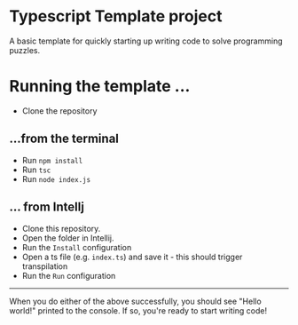 # Typescript Template project
A basic template for quickly starting up writing code to solve programming puzzles.

# Running the template ...
* Clone the repository

## ...from the terminal
* Run `npm install` 
* Run `tsc` 
* Run `node index.js`

## ... from Intellj
* Clone this repository.
* Open the folder in Intellij.
* Run the `Install` configuration
* Open a ts file (e.g. `index.ts`) and save it - this should trigger transpilation
* Run the `Run` configuration

---

When you do either of the above successfully, you should see "Hello world!" printed to the console.
If so, you're ready to start writing code!